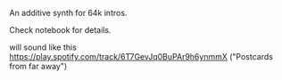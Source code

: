 An additive synth for 64k intros.

Check notebook for details.


will sound like this https://play.spotify.com/track/6T7GevJq0BuPAr9h6ynmmX ("Postcards from far away")
